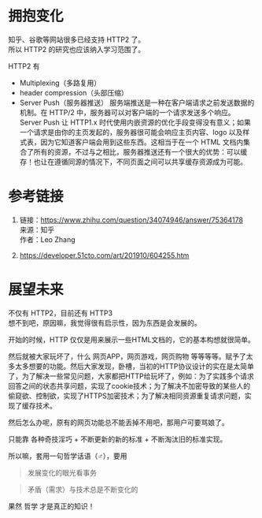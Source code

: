 # 拥抱变化 
知乎、谷歌等网站很多已经支持 HTTP2 了。  
所以 HTTP2 的研究也应该纳入学习范围了。

HTTP2 有
- Multiplexing（多路复用）
- header compression（头部压缩）
- Server Push（服务器推送）
  服务端推送是一种在客户端请求之前发送数据的机制。在 HTTP/2 中，服务器可以对客户端的一个请求发送多个响应。Server Push 让 HTTP1.x 时代使用内嵌资源的优化手段变得没有意义；如果一个请求是由你的主页发起的，服务器很可能会响应主页内容、logo 以及样式表，因为它知道客户端会用到这些东西。这相当于在一个 HTML 文档内集合了所有的资源，不过与之相比，服务器推送还有一个很大的优势：可以缓存！也让在遵循同源的情况下，不同页面之间可以共享缓存资源成为可能。

# 参考链接

1. 链接：https://www.zhihu.com/question/34074946/answer/75364178  
来源：知乎  
作者：Leo Zhang  

2. https://developer.51cto.com/art/201910/604255.htm

# 展望未来
不仅有 HTTP2，目前还有 HTTP3   
想不到吧，原因嘛，我觉得很有启示性，因为东西是会发展的。  

开始的时候，HTTP 仅仅是用来展示一些HTML文档的，它的基本构想就很简单。  
 
然后就被大家玩坏了，什么 网页APP，网页游戏，网页购物 等等等等。赋予了太多太多想要的功能。然后大家发现，卧槽，当初的HTTP协议设计的实在是太简单了，为了解决一些常见问题，大家都把HTTP给玩坏了，例如：为了实践多个请求回答之间的状态共享问题，实现了cookie技术；为了解决不加密导致的某些人的偷窥欲、控制欲，实现了HTTPS加密技术；为了解决相同资源重复请求问题，实现了缓存技术。

然后怎么办呢，原有的网页功能总不能丢掉不用吧，那用户可要骂娘了。  

只能靠 各种奇技淫巧 + 不断更新的新的标准 + 不断淘汰旧的标准实现。

所以嘛，套用一句哲学话语（♂），要用
> 发展变化的眼光看事务

> 矛盾（需求）与技术总是不断变化的

果然 哲学 才是真正的知识！